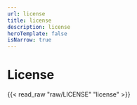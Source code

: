 ```yaml
---
url: license
title: license
description: license
heroTemplate: false
isNarrow: true
---
```


# License
{{< read_raw "raw/LICENSE" "license" >}}
